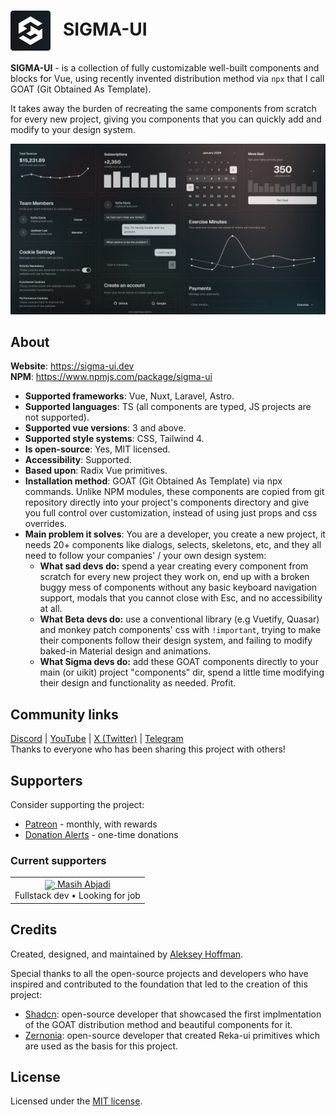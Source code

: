 <h1>
  <img valign="middle" src="./apps/docs/src/public/sigma-ui-logo-color.png" width="64px">
  &nbsp;&nbsp;SIGMA-UI
</h1>

**SIGMA-UI** - is a collection of fully customizable well-built components and blocks for Vue, using recently invented distribution method via `npx` that I call GOAT (Git Obtained As Template).

It takes away the burden of recreating the same components from scratch for every new project, giving you components that you can quickly add and modify to your design system.

![preview](apps/docs/src/public/og.png)

## About

**Website**: https://sigma-ui.dev
<br/>**NPM**: https://www.npmjs.com/package/sigma-ui

- **Supported frameworks**: Vue, Nuxt, Laravel, Astro.
- **Supported languages**: TS (all components are typed, JS projects are not supported).
- **Supported vue versions**: 3 and above.
- **Supported style systems**: CSS, Tailwind 4.
- **Is open-source**: Yes, MIT licensed.
- **Accessibility**: Supported.
- **Based upon**: Radix Vue primitives.
- **Installation method**: GOAT (Git Obtained As Template) via npx commands. Unlike NPM modules, these components are copied from git repository directly into your project's components directory and give you full control over customization, instead of using just props and css overrides.
- **Main problem it solves**: You are a developer, you create a new project, it needs 20+ components like dialogs, selects, skeletons, etc, and they all need to follow your companies' / your own design system:
  - **What sad devs do:** spend a year creating every component from scratch for every new project they work on, end up with a broken buggy mess of components without any basic keyboard navigation support, modals that you cannot close with Esc, and no accessibility at all.
  - **What Beta devs do:** use a conventional library (e.g Vuetify, Quasar) and monkey patch components' css with `!important`, trying to make their components follow their design system, and failing to modify baked-in Material design and animations.
  - **What Sigma devs do:** add these GOAT components directly to your main (or uikit) project "components" dir, spend a little time modifying their design and functionality as needed. Profit.

## Community links
[Discord](https://discord.gg/jH2X4VGBA4) | [YouTube](https://www.youtube.com/@sigma-dev) | [X (Twitter)](https://twitter.com/sigma__dev) | [Telegram](https://t.me/sigma_devs)
<br>Thanks to everyone who has been sharing this project with others!


## Supporters

Consider supporting the project:

- [Patreon](https://patreon.com/sigma_ui) - monthly, with rewards
- [Donation Alerts](https://donationalerts.com/r/sigma_dev) - one-time donations

### Current supporters

<table>
  <tbody>
    <tr>
      <td align="center" valign="middle">
        <a href="https://github.com/masihtak" title="Masih Abjadi">
          <img valign="middle" width="48px" src="https://avatars.githubusercontent.com/u/4639192?v=4">
          Masih Abjadi
        </a>
        <br/>Fullstack dev • Looking for job
      </td>
    </tr>
  </tbody>
</table>

## Credits

Created, designed, and maintained by [Aleksey Hoffman](https://github.com/aleksey-hoffman).

Special thanks to all the open-source projects and developers who have inspired and contributed to the foundation that led to the creation of this project: 
 
- [Shadcn](https://github.com/shadcn): open-source developer that showcased the first implmentation of the GOAT distribution method and beautiful components for it. 
- [Zernonia](https://github.com/zernonia): open-source developer that created Reka-ui primitives which are used as the basis for this project.

## License

Licensed under the [MIT license](https://github.com/sigma-hub/sigma-ui/blob/main/LICENSE).
